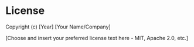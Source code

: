 # License

Copyright (c) [Year] [Your Name/Company]

[Choose and insert your preferred license text here - MIT, Apache 2.0, etc.]